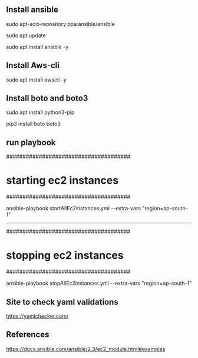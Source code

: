 Install ansible
--------------------------------------------
sudo apt-add-repository ppa:ansible/ansible

sudo apt update

sudo apt install ansible -y

Install Aws-cli
--------------------------------------------
sudo apt install awscli -y

Install boto and boto3
--------------------------------------------
sudo apt install python3-pip

pip3 install boto boto3

run playbook
--------------------------------------------
######################################
# starting ec2 instances
######################################

ansible-playbook startAllEc2instances.yml --extra-vars "region=ap-south-1"

--------------------------------------------
######################################
# stopping ec2 instances
######################################

ansible-playbook stopAllEc2instances.yml --extra-vars "region=ap-south-1"

Site to check yaml validations 
--------------------------------------------
https://yamlchecker.com/

References
--------------------------------------------
https://docs.ansible.com/ansible/2.3/ec2_module.html#examples
